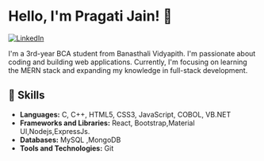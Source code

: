 # Hello, I'm Pragati Jain! 👋
[![LinkedIn](https://img.shields.io/badge/LinkedIn-Pragati%20Jain-blue)](https://www.linkedin.com/in/pragati3003)

I'm a 3rd-year BCA student from Banasthali Vidyapith. I'm passionate about coding and building web applications. Currently, I'm focusing on learning the MERN stack and expanding my knowledge in full-stack development.

## 💼 Skills

- **Languages:** C, C++, HTML5, CSS3, JavaScript, COBOL, VB.NET
- **Frameworks and Libraries:** React, Bootstrap,Material UI,Nodejs,ExpressJs.
- **Databases:** MySQL ,MongoDB
- **Tools and Technologies:** Git




